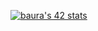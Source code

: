 [![baura's 42 stats](https://badge42.vercel.app/api/v2/cl4eef9t1004409l3y3p3qchj/stats?cursusId=21&coalitionId=101)](https://github.com/JaeSeoKim/badge42)
